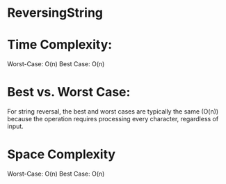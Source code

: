 # ReversingString

# Time Complexity:
   Worst-Case: O(n)
   Best Case: O(n)
# Best vs. Worst Case:
  For string reversal, the best and worst cases are typically the same (O(n)) because the operation requires processing every character, regardless of input.

# Space Complexity
  Worst-Case: O(n)
  Best Case: O(n)

